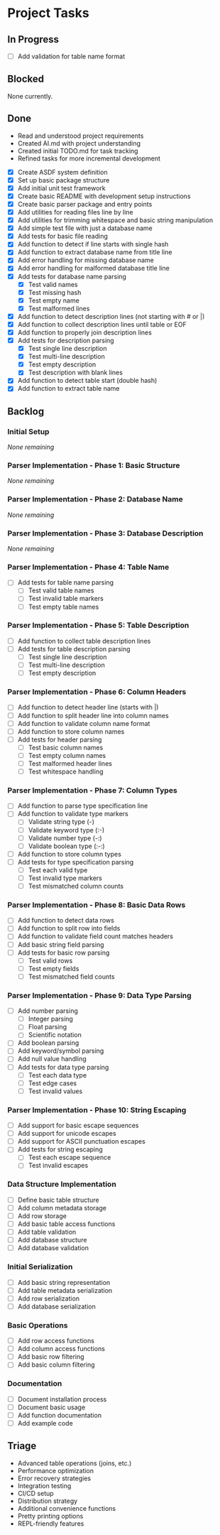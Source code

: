 # Project Tasks

## In Progress
- [ ] Add validation for table name format

## Blocked
None currently.

## Done
- Read and understood project requirements
- Created AI.md with project understanding
- Created initial TODO.md for task tracking
- Refined tasks for more incremental development
- [X] Create ASDF system definition
- [X] Set up basic package structure
- [X] Add initial unit test framework
- [X] Create basic README with development setup instructions
- [X] Create basic parser package and entry points
- [X] Add utilities for reading files line by line
- [X] Add utilities for trimming whitespace and basic string manipulation
- [X] Add simple test file with just a database name
- [X] Add tests for basic file reading
- [X] Add function to detect if line starts with single hash
- [X] Add function to extract database name from title line
- [X] Add error handling for missing database name
- [X] Add error handling for malformed database title line
- [X] Add tests for database name parsing
  - [X] Test valid names
  - [X] Test missing hash
  - [X] Test empty name
  - [X] Test malformed lines
- [X] Add function to detect description lines (not starting with # or |)
- [X] Add function to collect description lines until table or EOF
- [X] Add function to properly join description lines
- [X] Add tests for description parsing
  - [X] Test single line description
  - [X] Test multi-line description
  - [X] Test empty description
  - [X] Test description with blank lines
- [X] Add function to detect table start (double hash)
- [X] Add function to extract table name

## Backlog

### Initial Setup
*None remaining*

### Parser Implementation - Phase 1: Basic Structure
*None remaining*

### Parser Implementation - Phase 2: Database Name
*None remaining*

### Parser Implementation - Phase 3: Database Description
*None remaining*

### Parser Implementation - Phase 4: Table Name
- [ ] Add tests for table name parsing
  - [ ] Test valid table names
  - [ ] Test invalid table markers
  - [ ] Test empty table names

### Parser Implementation - Phase 5: Table Description
- [ ] Add function to collect table description lines
- [ ] Add tests for table description parsing
  - [ ] Test single line description
  - [ ] Test multi-line description
  - [ ] Test empty description

### Parser Implementation - Phase 6: Column Headers
- [ ] Add function to detect header line (starts with |)
- [ ] Add function to split header line into column names
- [ ] Add function to validate column name format
- [ ] Add function to store column names
- [ ] Add tests for header parsing
  - [ ] Test basic column names
  - [ ] Test empty column names
  - [ ] Test malformed header lines
  - [ ] Test whitespace handling

### Parser Implementation - Phase 7: Column Types
- [ ] Add function to parse type specification line
- [ ] Add function to validate type markers
  - [ ] Validate string type (-)
  - [ ] Validate keyword type (:-)
  - [ ] Validate number type (-:)
  - [ ] Validate boolean type (:-:)
- [ ] Add function to store column types
- [ ] Add tests for type specification parsing
  - [ ] Test each valid type
  - [ ] Test invalid type markers
  - [ ] Test mismatched column counts

### Parser Implementation - Phase 8: Basic Data Rows
- [ ] Add function to detect data rows
- [ ] Add function to split row into fields
- [ ] Add function to validate field count matches headers
- [ ] Add basic string field parsing
- [ ] Add tests for basic row parsing
  - [ ] Test valid rows
  - [ ] Test empty fields
  - [ ] Test mismatched field counts

### Parser Implementation - Phase 9: Data Type Parsing
- [ ] Add number parsing
  - [ ] Integer parsing
  - [ ] Float parsing
  - [ ] Scientific notation
- [ ] Add boolean parsing
- [ ] Add keyword/symbol parsing
- [ ] Add null value handling
- [ ] Add tests for data type parsing
  - [ ] Test each data type
  - [ ] Test edge cases
  - [ ] Test invalid values

### Parser Implementation - Phase 10: String Escaping
- [ ] Add support for basic escape sequences
- [ ] Add support for unicode escapes
- [ ] Add support for ASCII punctuation escapes
- [ ] Add tests for string escaping
  - [ ] Test each escape sequence
  - [ ] Test invalid escapes

### Data Structure Implementation
- [ ] Define basic table structure
- [ ] Add column metadata storage
- [ ] Add row storage
- [ ] Add basic table access functions
- [ ] Add table validation
- [ ] Add database structure
- [ ] Add database validation

### Initial Serialization
- [ ] Add basic string representation
- [ ] Add table metadata serialization
- [ ] Add row serialization
- [ ] Add database serialization

### Basic Operations
- [ ] Add row access functions
- [ ] Add column access functions
- [ ] Add basic row filtering
- [ ] Add basic column filtering

### Documentation
- [ ] Document installation process
- [ ] Document basic usage
- [ ] Add function documentation
- [ ] Add example code

## Triage
- Advanced table operations (joins, etc.)
- Performance optimization
- Error recovery strategies
- Integration testing
- CI/CD setup
- Distribution strategy
- Additional convenience functions
- Pretty printing options
- REPL-friendly features
